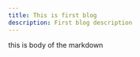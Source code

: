 ```yaml
---
title: This is first blog
description: First blog description
---
```


this is body of the markdown
